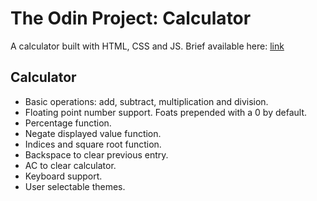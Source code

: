 # The Odin Project: Calculator
A calculator built with HTML, CSS and JS.
Brief available here: [link](https://www.theodinproject.com/lessons/foundations-calculator)

## Calculator
- Basic operations: add, subtract, multiplication and division.
- Floating point number support. Foats prepended with a 0 by default.
- Percentage function.
- Negate displayed value function.
- Indices and square root function.
- Backspace to clear previous entry.
- AC to clear calculator.
- Keyboard support.
- User selectable themes.